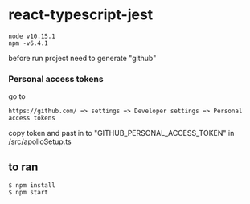 # react-typescript-jest
```
node v10.15.1
npm -v6.4.1
```
before run project need to generate "github" 
### Personal access tokens
go to 
```$xslt
https://github.com/ => settings => Developer settings => Personal access tokens
```
copy token and past in to "GITHUB_PERSONAL_ACCESS_TOKEN"  in  /src/apolloSetup.ts

## to ran 
```$xslt
$ npm install
$ npm start
```

